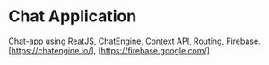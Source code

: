 # Chat Application

Chat-app using ReatJS, ChatEngine, Context API, Routing, Firebase.
[https://chatengine.io/], [https://firebase.google.com/]
